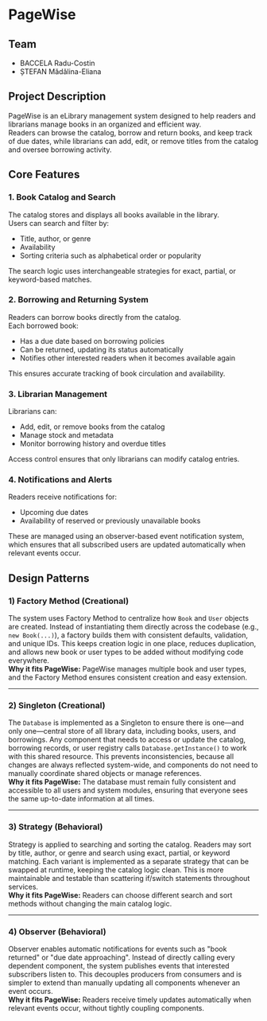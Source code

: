 # PageWise

## Team
- BACCELA Radu-Costin  
- ȘTEFAN Mădălina-Eliana  

## Project Description
PageWise is an eLibrary management system designed to help readers and librarians manage books in an organized and efficient way.  
Readers can browse the catalog, borrow and return books, and keep track of due dates, while librarians can add, edit, or remove titles from the catalog and oversee borrowing activity.  

## Core Features

### 1. Book Catalog and Search
The catalog stores and displays all books available in the library.  
Users can search and filter by:
- Title, author, or genre  
- Availability  
- Sorting criteria such as alphabetical order or popularity  

The search logic uses interchangeable strategies for exact, partial, or keyword-based matches.

### 2. Borrowing and Returning System
Readers can borrow books directly from the catalog.  
Each borrowed book:
- Has a due date based on borrowing policies  
- Can be returned, updating its status automatically  
- Notifies other interested readers when it becomes available again  

This ensures accurate tracking of book circulation and availability.

### 3. Librarian Management
Librarians can:
- Add, edit, or remove books from the catalog  
- Manage stock and metadata  
- Monitor borrowing history and overdue titles  

Access control ensures that only librarians can modify catalog entries.

### 4. Notifications and Alerts
Readers receive notifications for:
- Upcoming due dates  
- Availability of reserved or previously unavailable books  

These are managed using an observer-based event notification system, which ensures that all subscribed users are updated automatically when relevant events occur.

## Design Patterns

### 1) Factory Method (Creational)
The system uses Factory Method to centralize how `Book` and `User` objects are created. Instead of instantiating them directly across the codebase (e.g., `new Book(...)`), a factory builds them with consistent defaults, validation, and unique IDs. This keeps creation logic in one place, reduces duplication, and allows new book or user types to be added without modifying code everywhere.  
**Why it fits PageWise:** PageWise manages multiple book and user types, and the Factory Method ensures consistent creation and easy extension.

---

### 2) Singleton (Creational)
The `Database` is implemented as a Singleton to ensure there is one—and only one—central store of all library data, including books, users, and borrowings. Any component that needs to access or update the catalog, borrowing records, or user registry calls `Database.getInstance()` to work with this shared resource. This prevents inconsistencies, because all changes are always reflected system-wide, and components do not need to manually coordinate shared objects or manage references.  
**Why it fits PageWise:** The database must remain fully consistent and accessible to all users and system modules, ensuring that everyone sees the same up-to-date information at all times.

---

### 3) Strategy (Behavioral)
Strategy is applied to searching and sorting the catalog. Readers may sort by title, author, or genre and search using exact, partial, or keyword matching. Each variant is implemented as a separate strategy that can be swapped at runtime, keeping the catalog logic clean. This is more maintainable and testable than scattering if/switch statements throughout services.  
**Why it fits PageWise:** Readers can choose different search and sort methods without changing the main catalog logic.

---

### 4) Observer (Behavioral)
Observer enables automatic notifications for events such as "book returned" or "due date approaching". Instead of directly calling every dependent component, the system publishes events that interested subscribers listen to. This decouples producers from consumers and is simpler to extend than manually updating all components whenever an event occurs.  
**Why it fits PageWise:** Readers receive timely updates automatically when relevant events occur, without tightly coupling components.
